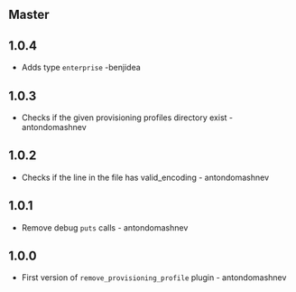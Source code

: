 ## Master

## 1.0.4

* Adds type `enterprise` -benjidea

## 1.0.3

* Checks if the given provisioning profiles directory exist - antondomashnev

## 1.0.2

* Checks if the line in the file has valid_encoding - antondomashnev


## 1.0.1

* Remove debug `puts` calls - antondomashnev


## 1.0.0

* First version of `remove_provisioning_profile` plugin - antondomashnev
